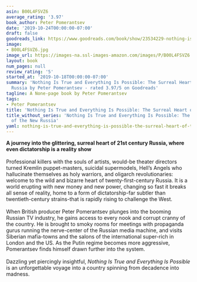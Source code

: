 ```yaml
---
asin: B00L4FSVZ6
average_rating: '3.97'
book_author: Peter Pomerantsev
date: '2019-10-24T00:00:00-07:00'
draft: false
goodreads_link: https://www.goodreads.com/book/show/23534229-nothing-is-true-and-everything-is-possible
image:
- B00L4FSVZ6.jpg
image_url: https://images-na.ssl-images-amazon.com/images/P/B00L4FSVZ6.01._SCLZZZZZZZ.jpg
layout: book
num_pages: null
review_rating: '5'
started_at: '2019-10-18T00:00:00-07:00'
summary: 'Nothing Is True and Everything Is Possible: The Surreal Heart of the New
  Russia by Peter Pomerantsev - rated 3.97/5 on Goodreads'
tagline: A None-page book by Peter Pomerantsev
tags:
- Peter Pomerantsev
title: 'Nothing Is True and Everything Is Possible: The Surreal Heart of the New Russia'
title_without_series: 'Nothing Is True and Everything Is Possible: The Surreal Heart
  of the New Russia'
yaml: nothing-is-true-and-everything-is-possible-the-surreal-heart-of-the-new-russia
---
```


<b>A journey into the glittering, surreal heart of 21st century Russia, where even dictatorship is a reality show</b><br /><br />Professional killers with the souls of artists, would-be theater directors turned Kremlin puppet-masters, suicidal supermodels, Hell’s Angels who hallucinate themselves as holy warriors, and oligarch revolutionaries: welcome to the wild and bizarre heart of twenty-first-century Russia. It is a world erupting with new money and new power, changing so fast it breaks all sense of reality, home to a form of dictatorship-far subtler than twentieth-century strains-that is rapidly rising to challenge the West.<br /><br />When British producer Peter Pomerantsev plunges into the booming Russian TV industry, he gains access to every nook and corrupt cranny of the country. He is brought to smoky rooms for meetings with propaganda gurus running the nerve-center of the Russian media machine, and visits Siberian mafia-towns and the salons of the international super-rich in London and the US. As the Putin regime becomes more aggressive, Pomerantsev finds himself drawn further into the system.<br /><br />Dazzling yet piercingly insightful, <em>Nothing Is True and Everything Is Possible</em> is an unforgettable voyage into a country spinning from decadence into madness.